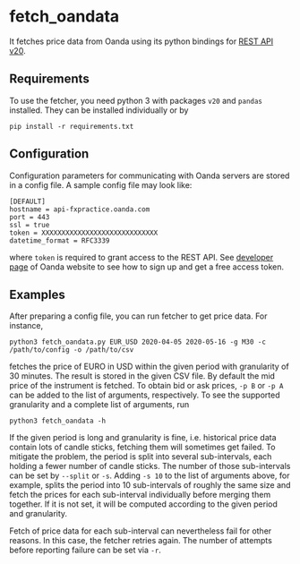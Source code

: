 fetch_oandata
=============

It fetches price data from Oanda using its python bindings for [REST
API v20](https://developer.oanda.com/rest-live-v20/introduction/).

Requirements
------------

To use the fetcher, you need python 3 with packages `v20` and `pandas` installed. They can be installed individually or by

```SHELL
pip install -r requirements.txt
```

Configuration
-------------

Configuration parameters for communicating with Oanda servers are
stored in a config file. A sample config file may look like:

```SHELL
[DEFAULT]
hostname = api-fxpractice.oanda.com
port = 443
ssl = true
token = XXXXXXXXXXXXXXXXXXXXXXXXXXXXX
datetime_format = RFC3339
```

where `token` is required to grant access to the REST API. See [developer page](https://developer.oanda.com/rest-live-v20/introduction/) of
Oanda website to see how to sign up and get a free access token.

Examples
--------

After preparing a config file, you can run fetcher to get price data. For instance,

```SHELL
python3 fetch_oandata.py EUR_USD 2020-04-05 2020-05-16 -g M30 -c /path/to/config -o /path/to/csv
```

fetches the price of EURO in USD within the given period with
granularity of 30 minutes. The result is stored in the given CSV file.
By default the mid price of the instrument is fetched. To obtain bid
or ask prices, `-p B` or `-p A` can be added to the list of arguments,
respectively. To see the supported granularity and a complete list of
arguments, run

```SHELL
python3 fetch_oandata -h
```

If the given period is long and granularity is fine, i.e. historical
price data contain lots of candle sticks, fetching them will sometimes
get failed. To mitigate the problem, the period is split into several
sub-intervals, each holding a fewer number of candle sticks. The
number of those sub-intervals can be set by `--split` or `-s`. Adding
`-s 10` to the list of arguments above, for example, splits the period
into 10 sub-intervals of roughly the same size and fetch the prices
for each sub-interval individually before merging them together. If it
is not set, it will be computed according to the given period and
granularity.

Fetch of price data for each sub-interval can nevertheless fail for
other reasons. In this case, the fetcher retries again. The number of
attempts before reporting failure can be set via `-r`.

